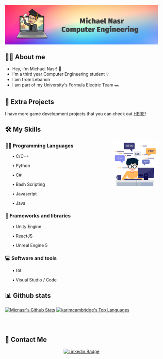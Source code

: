 <div align="center">
<img src="images/pheader.png? raw=true" align="center" width=100% height=50% />
</div> 


## 💁‍♂️ About me

* Hey, I'm Michael Nasr! :wave:	
* I'm a third year Computer Engineering student :bulb:	
* I am from Lebanon
* I am part of my University's Formula Electric Team :racing_car:

## :floppy_disk: Extra Projects

I have more game development projects that you can check out [HERE](https://micnasr.itch.io/)!

## 🛠️ My Skills

<div align="center">
<img src="images/skills.png? raw=true" align="right" width=30% height=30% />
</div> 

### 👨‍💻 Programming Languages

<ul>• C/C++</ul>
<ul>• Python</ul>
<ul>• C#</ul>
<ul>• Bash Scripting</ul>
<ul>• Javascript</ul>
<ul>• Java</ul>

### 🧰 Frameworks and libraries
<ul>• Unity Engine</ul>
<ul>• ReactJS</ul>
<ul>• Unreal Engine 5</ul>

### 💻 Software and tools
<ul>• Git</ul>
<ul>• Visual Studio / Code</ul>

## 📊 Github stats
<p>
    <a align="center" href="https://github-readme-stats-sigma-five.vercel.app/api?username=Micnasr&show_icons=true&count_private=true&theme=react&hide_border=true&bg_color=1F222E&title_color=F85D7F&icon_color=F8D866"><img alt="Micnasr's Github Stats"
                    src="https://github-readme-stats-sigma-five.vercel.app/api?username=Micnasr&show_icons=true&count_private=true&theme=react&hide_border=true&bg_color=1F222E&title_color=F85D7F&icon_color=F8D866" /></a>
  <a align="center" href="https://github-readme-stats-sigma-five.vercel.app/api/top-langs/?username=Micnasr&langs_count=8&layout=compact&theme=react&hide_border=true&bg_color=1F222E&title_color=F85D7F&icon_color=F8D866">
    <img alt="karimcambridge's Top Languages" src="https://github-readme-stats-sigma-five.vercel.app/api/top-langs/?username=Micnasr&langs_count=8&layout=compact&theme=react&hide_border=true&bg_color=1F222E&title_color=F85D7F&icon_color=F8D866" /></a>
</p>

<br></br>
## 📧 Contact Me 
<div align="center">
 
[![Linkedin Badge](https://img.shields.io/badge/-Michael%20Nasr-blue?style=for-the-badge&logo=Linkedin&logoColor=white&link=https://www.linkedin.com/in/michaelnasr03/)](https://www.linkedin.com/in/michaelnasr03/)
</div>

</div>
